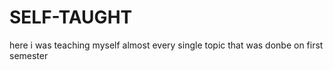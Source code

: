 # SELF-TAUGHT
here i was teaching myself almost every single topic that was donbe on first semester 

